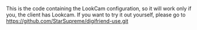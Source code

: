 This is the code containing the LookCam configuration, so it will work only if you, the client has Lookcam. If you want to try it out yourself, please go to https://github.com/StarSupreme/digifriend-use.git
